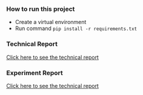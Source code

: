 ### How to run this project

- Create a virtual environment
- Run command `pip install -r requirements.txt`

### Technical Report
[Click here to see the technical report](technical_report.md)

### Experiment Report
[Click here to see the technical report](experiment_report.md)